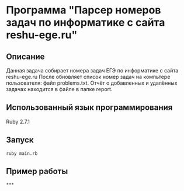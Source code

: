 Программа "Парсер номеров задач по информатике с сайта reshu-ege.ru"
======================
Описание
----------------------
Данная задача собирает номера задач ЕГЭ по информатике с сайта reshu-ege.ru
После обновляет список номер задач на компьтере пользователя: файл problems.txt.
Отчёт о добавленных и удалённых задачах находится в файле в папке report.

Использованный язык программирования
----------------------
Ruby 2.7.1

Запуск
----------------------
    ruby main.rb

Пример работы
----------------------
    ***